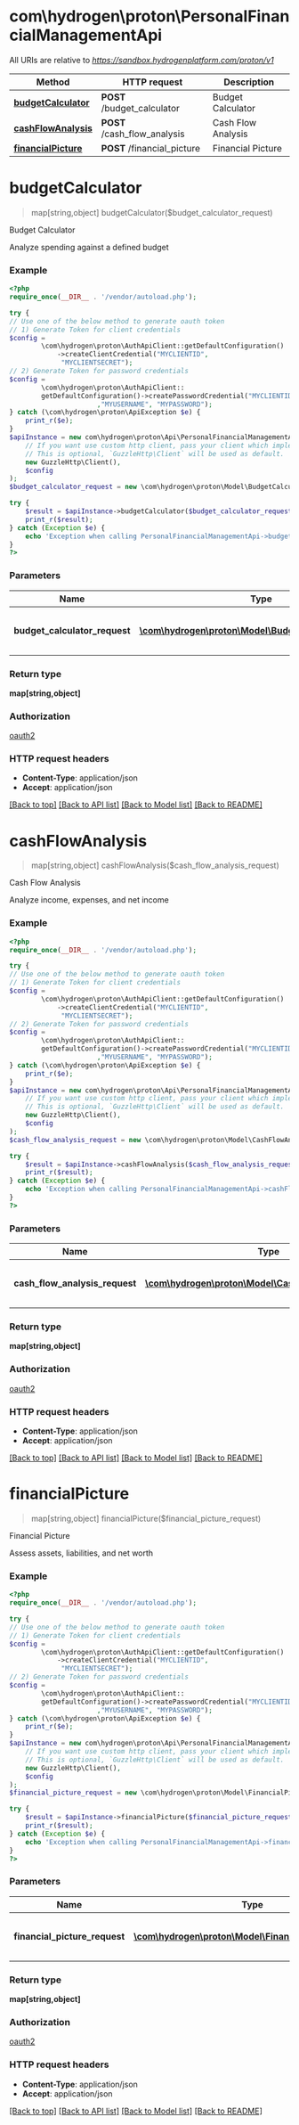 # com\hydrogen\proton\PersonalFinancialManagementApi

All URIs are relative to *https://sandbox.hydrogenplatform.com/proton/v1*

Method | HTTP request | Description
------------- | ------------- | -------------
[**budgetCalculator**](PersonalFinancialManagementApi.md#budgetCalculator) | **POST** /budget_calculator | Budget Calculator
[**cashFlowAnalysis**](PersonalFinancialManagementApi.md#cashFlowAnalysis) | **POST** /cash_flow_analysis | Cash Flow Analysis
[**financialPicture**](PersonalFinancialManagementApi.md#financialPicture) | **POST** /financial_picture | Financial Picture


# **budgetCalculator**
> map[string,object] budgetCalculator($budget_calculator_request)

Budget Calculator

Analyze spending against a defined budget

### Example
```php
<?php
require_once(__DIR__ . '/vendor/autoload.php');

try {
// Use one of the below method to generate oauth token
// 1) Generate Token for client credentials
$config =
        \com\hydrogen\proton\AuthApiClient::getDefaultConfiguration()
            ->createClientCredential("MYCLIENTID",
             "MYCLIENTSECRET");
// 2) Generate Token for password credentials
$config =
        \com\hydrogen\proton\AuthApiClient::
        getDefaultConfiguration()->createPasswordCredential("MYCLIENTID","MYCLIENTSECRET"
                      ,"MYUSERNAME", "MYPASSWORD");
} catch (\com\hydrogen\proton\ApiException $e) {
    print_r($e);
}
$apiInstance = new com\hydrogen\proton\Api\PersonalFinancialManagementApi(
    // If you want use custom http client, pass your client which implements `GuzzleHttp\ClientInterface`.
    // This is optional, `GuzzleHttp\Client` will be used as default.
    new GuzzleHttp\Client(),
    $config
);
$budget_calculator_request = new \com\hydrogen\proton\Model\BudgetCalculatorRequest(); // \com\hydrogen\proton\Model\BudgetCalculatorRequest | Request payload for Budget Calculator

try {
    $result = $apiInstance->budgetCalculator($budget_calculator_request);
    print_r($result);
} catch (Exception $e) {
    echo 'Exception when calling PersonalFinancialManagementApi->budgetCalculator: ', $e->getMessage(), PHP_EOL;
}
?>
```

### Parameters

Name | Type | Description  | Notes
------------- | ------------- | ------------- | -------------
 **budget_calculator_request** | [**\com\hydrogen\proton\Model\BudgetCalculatorRequest**](../Model/BudgetCalculatorRequest.md)| Request payload for Budget Calculator |

### Return type

**map[string,object]**

### Authorization

[oauth2](../../README.md#oauth2)

### HTTP request headers

 - **Content-Type**: application/json
 - **Accept**: application/json

[[Back to top]](#) [[Back to API list]](../../README.md#documentation-for-api-endpoints) [[Back to Model list]](../../README.md#documentation-for-models) [[Back to README]](../../README.md)

# **cashFlowAnalysis**
> map[string,object] cashFlowAnalysis($cash_flow_analysis_request)

Cash Flow Analysis

Analyze income, expenses, and net income

### Example
```php
<?php
require_once(__DIR__ . '/vendor/autoload.php');

try {
// Use one of the below method to generate oauth token
// 1) Generate Token for client credentials
$config =
        \com\hydrogen\proton\AuthApiClient::getDefaultConfiguration()
            ->createClientCredential("MYCLIENTID",
             "MYCLIENTSECRET");
// 2) Generate Token for password credentials
$config =
        \com\hydrogen\proton\AuthApiClient::
        getDefaultConfiguration()->createPasswordCredential("MYCLIENTID","MYCLIENTSECRET"
                      ,"MYUSERNAME", "MYPASSWORD");
} catch (\com\hydrogen\proton\ApiException $e) {
    print_r($e);
}
$apiInstance = new com\hydrogen\proton\Api\PersonalFinancialManagementApi(
    // If you want use custom http client, pass your client which implements `GuzzleHttp\ClientInterface`.
    // This is optional, `GuzzleHttp\Client` will be used as default.
    new GuzzleHttp\Client(),
    $config
);
$cash_flow_analysis_request = new \com\hydrogen\proton\Model\CashFlowAnalysisRequest(); // \com\hydrogen\proton\Model\CashFlowAnalysisRequest | Request payload for Cash Flow Analysis

try {
    $result = $apiInstance->cashFlowAnalysis($cash_flow_analysis_request);
    print_r($result);
} catch (Exception $e) {
    echo 'Exception when calling PersonalFinancialManagementApi->cashFlowAnalysis: ', $e->getMessage(), PHP_EOL;
}
?>
```

### Parameters

Name | Type | Description  | Notes
------------- | ------------- | ------------- | -------------
 **cash_flow_analysis_request** | [**\com\hydrogen\proton\Model\CashFlowAnalysisRequest**](../Model/CashFlowAnalysisRequest.md)| Request payload for Cash Flow Analysis |

### Return type

**map[string,object]**

### Authorization

[oauth2](../../README.md#oauth2)

### HTTP request headers

 - **Content-Type**: application/json
 - **Accept**: application/json

[[Back to top]](#) [[Back to API list]](../../README.md#documentation-for-api-endpoints) [[Back to Model list]](../../README.md#documentation-for-models) [[Back to README]](../../README.md)

# **financialPicture**
> map[string,object] financialPicture($financial_picture_request)

Financial Picture

Assess assets, liabilities, and net worth

### Example
```php
<?php
require_once(__DIR__ . '/vendor/autoload.php');

try {
// Use one of the below method to generate oauth token
// 1) Generate Token for client credentials
$config =
        \com\hydrogen\proton\AuthApiClient::getDefaultConfiguration()
            ->createClientCredential("MYCLIENTID",
             "MYCLIENTSECRET");
// 2) Generate Token for password credentials
$config =
        \com\hydrogen\proton\AuthApiClient::
        getDefaultConfiguration()->createPasswordCredential("MYCLIENTID","MYCLIENTSECRET"
                      ,"MYUSERNAME", "MYPASSWORD");
} catch (\com\hydrogen\proton\ApiException $e) {
    print_r($e);
}
$apiInstance = new com\hydrogen\proton\Api\PersonalFinancialManagementApi(
    // If you want use custom http client, pass your client which implements `GuzzleHttp\ClientInterface`.
    // This is optional, `GuzzleHttp\Client` will be used as default.
    new GuzzleHttp\Client(),
    $config
);
$financial_picture_request = new \com\hydrogen\proton\Model\FinancialPictureRequest(); // \com\hydrogen\proton\Model\FinancialPictureRequest | Request payload for Financial Picture

try {
    $result = $apiInstance->financialPicture($financial_picture_request);
    print_r($result);
} catch (Exception $e) {
    echo 'Exception when calling PersonalFinancialManagementApi->financialPicture: ', $e->getMessage(), PHP_EOL;
}
?>
```

### Parameters

Name | Type | Description  | Notes
------------- | ------------- | ------------- | -------------
 **financial_picture_request** | [**\com\hydrogen\proton\Model\FinancialPictureRequest**](../Model/FinancialPictureRequest.md)| Request payload for Financial Picture |

### Return type

**map[string,object]**

### Authorization

[oauth2](../../README.md#oauth2)

### HTTP request headers

 - **Content-Type**: application/json
 - **Accept**: application/json

[[Back to top]](#) [[Back to API list]](../../README.md#documentation-for-api-endpoints) [[Back to Model list]](../../README.md#documentation-for-models) [[Back to README]](../../README.md)

